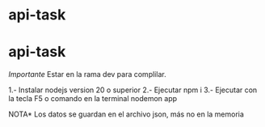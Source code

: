 # api-task
# api-task

*Importante*
Estar en la rama dev para complilar.

1.- Instalar nodejs version 20 o superior
2.- Ejecutar npm i
3.- Ejecutar con la tecla F5 o comando en la terminal nodemon app


NOTA*
Los datos se guardan en el archivo json, más no en la memoria
